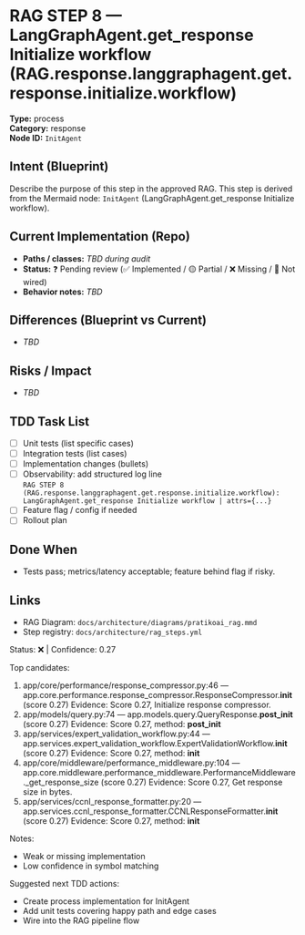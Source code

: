 # RAG STEP 8 — LangGraphAgent.get_response Initialize workflow (RAG.response.langgraphagent.get.response.initialize.workflow)

**Type:** process  
**Category:** response  
**Node ID:** `InitAgent`

## Intent (Blueprint)
Describe the purpose of this step in the approved RAG. This step is derived from the Mermaid node: `InitAgent` (LangGraphAgent.get_response Initialize workflow).

## Current Implementation (Repo)
- **Paths / classes:** _TBD during audit_
- **Status:** ❓ Pending review (✅ Implemented / 🟡 Partial / ❌ Missing / 🔌 Not wired)
- **Behavior notes:** _TBD_

## Differences (Blueprint vs Current)
- _TBD_

## Risks / Impact
- _TBD_

## TDD Task List
- [ ] Unit tests (list specific cases)
- [ ] Integration tests (list cases)
- [ ] Implementation changes (bullets)
- [ ] Observability: add structured log line  
  `RAG STEP 8 (RAG.response.langgraphagent.get.response.initialize.workflow): LangGraphAgent.get_response Initialize workflow | attrs={...}`
- [ ] Feature flag / config if needed
- [ ] Rollout plan

## Done When
- Tests pass; metrics/latency acceptable; feature behind flag if risky.

## Links
- RAG Diagram: `docs/architecture/diagrams/pratikoai_rag.mmd`
- Step registry: `docs/architecture/rag_steps.yml`


<!-- AUTO-AUDIT:BEGIN -->
Status: ❌  |  Confidence: 0.27

Top candidates:
1) app/core/performance/response_compressor.py:46 — app.core.performance.response_compressor.ResponseCompressor.__init__ (score 0.27)
   Evidence: Score 0.27, Initialize response compressor.
2) app/models/query.py:74 — app.models.query.QueryResponse.__post_init__ (score 0.27)
   Evidence: Score 0.27, method: __post_init__
3) app/services/expert_validation_workflow.py:44 — app.services.expert_validation_workflow.ExpertValidationWorkflow.__init__ (score 0.27)
   Evidence: Score 0.27, method: __init__
4) app/core/middleware/performance_middleware.py:104 — app.core.middleware.performance_middleware.PerformanceMiddleware._get_response_size (score 0.27)
   Evidence: Score 0.27, Get response size in bytes.
5) app/services/ccnl_response_formatter.py:20 — app.services.ccnl_response_formatter.CCNLResponseFormatter.__init__ (score 0.27)
   Evidence: Score 0.27, method: __init__

Notes:
- Weak or missing implementation
- Low confidence in symbol matching

Suggested next TDD actions:
- Create process implementation for InitAgent
- Add unit tests covering happy path and edge cases
- Wire into the RAG pipeline flow
<!-- AUTO-AUDIT:END -->